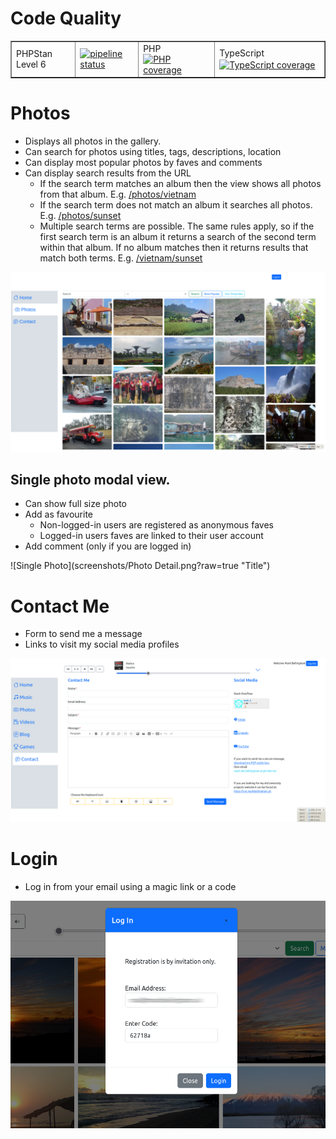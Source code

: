 # Code Quality

<table border="1">
  <tr>
    <td>PHPStan Level 6</td>
    <td><a href="https://gitlab.com/markbellingham/myespacio/-/commits/master"><img src="https://gitlab.com/markbellingham/myespacio/badges/master/pipeline.svg" alt="pipeline status" style="vertical-align: middle;"></a></td>
    <td>PHP <a href="https://gitlab.com/markbellingham/myespacio/-/commits/master"><img src="https://gitlab.com/markbellingham/myespacio/badges/master/coverage.svg?job=test_php" alt="PHP coverage" style="vertical-align: middle;"></a></td>
    <td>TypeScript <a href="https://gitlab.com/markbellingham/myespacio/-/commits/master"><img src="https://gitlab.com/markbellingham/myespacio/badges/master/coverage.svg?job=test_typescript" alt="TypeScript coverage" style="vertical-align: middle;"></a></td>
  </tr>
</table>

# Photos
* Displays all photos in the gallery. 
* Can search for photos using titles, tags, descriptions, location
* Can display most popular photos by faves and comments
* Can display search results from the URL 
  * If the search term matches an album then the view shows all photos from that album. E.g. [/photos/vietnam](url)
  * If the search term does not match an album it searches all photos. E.g. [/photos/sunset](url)
  * Multiple search terms are possible. The same rules apply, so if the first search term is an album it returns a search of the second term within that album. If no album matches then it returns results that match both terms. E.g. [/vietnam/sunset](url)

![Photo Gallery](screenshots/Photos.png?raw=true "Title")
## Single photo modal view. 
* Can show full size photo
* Add as favourite
  * Non-logged-in users are registered as anonymous faves
  * Logged-in users faves are linked to their user account
* Add comment (only if you are logged in)

![Single Photo](screenshots/Photo Detail.png?raw=true "Title")

# Contact Me
* Form to send me a message
* Links to visit my social media profiles

![Contact Page](screenshots/Contact.png?raw=true "Title")

# Login
* Log in from your email using a magic link or a code

![Login Modal](screenshots/Login.png?raw=true "Title")
